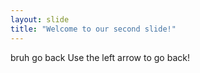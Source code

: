 ```yaml
---
layout: slide
title: "Welcome to our second slide!"
---
```

bruh go back
Use the left arrow to go back!
